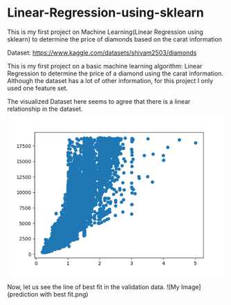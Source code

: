 # Linear-Regression-using-sklearn
This is my first project on Machine Learning(Linear Regression using sklearn) to determine the price of diamonds based on the carat information

Dataset: https://www.kaggle.com/datasets/shivam2503/diamonds

This is my first project on a basic machine learning algorithm: Linear Regression to determine the price of a diamond using the carat information. Although the dataset has a lot of other information, for this project I only used one feature set. 

The visualized Dataset here seems to agree that there is a linear relationship in the dataset. 
![My Image](overview.png)

Now, let us see the line of best fit in the validation data.
![My Image](prediction with best fit.png)
